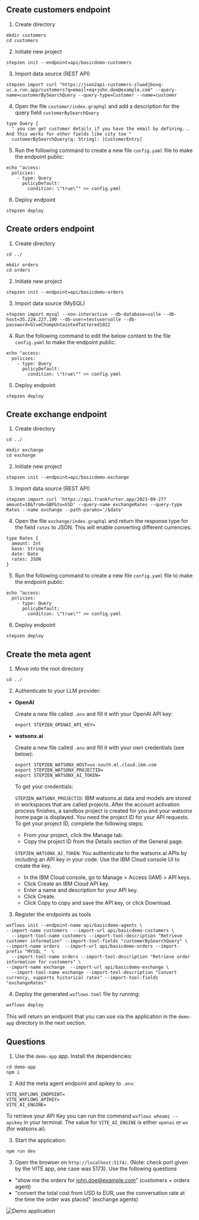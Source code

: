 ## Create customers endpoint

1. Create directory
```
mkdir customers
cd customers
```

2. Initiate new project
```
stepzen init --endpoint=api/basicdemo-customers
```

3. Import data source (REST API)
```
stepzen import curl "https://json2api-customers-zlwadjbovq-uc.a.run.app/customers?q=email+eq+john.doe@example.com" --query-name=customerBySearchQuery --query-type=Customer --name=customer
```

4. Open the file `customer/index.graphql` and add a description for the query field `customerBySearchQuery`

```
type Query {
  " you can get customer details if you have the email by defining... And this works for other fields like city too "
  customerBySearchQuery(q: String): [CustomerEntry]
```

5. Run the following command to create a new file `config.yaml` file to make the endpoint public:

```
echo "access:
  policies:
    - type: Query
      policyDefault:
        condition: \"true\"" >> config.yaml
```

6. Deploy endpoint

```
stepzen deploy
```

## Create orders endpoint

1. Create directory
```
cd ../

mkdir orders
cd orders
```

2. Initiate new project
```
stepzen init --endpoint=api/basicdemo-orders
```

3. Import data source (MySQL)
```
stepzen import mysql --non-interactive --db-database=valle --db-host=35.224.227.100 --db-user=testuservalle --db-password=GlueChompUntaintedTattered1022
```

4.  Run the following command to edit the below content to the file `config.yaml` to make the endpoint public:

```
echo "access:
  policies:
    - type: Query
      policyDefault:
        condition: \"true\"" >> config.yaml
```

5. Deploy endpoint

```
stepzen deploy
```

## Create exchange endpoint

1. Create directory

```
cd ../

mkdir exchange
cd exchange
```

2. Initiate new project
```
stepzen init --endpoint=api/basicdemo-exchange
```

3. Import data source (REST API)

```
stepzen import curl 'https://api.frankfurter.app/2023-09-27?amount=10&from=GBP&to=USD' --query-name exchangeRates --query-type Rates --name exchange --path-params='/$date'
```

4. Open the file `exchange/index.graphql` and return the response type for the field `rates` to JSON. This will enable converting different currencies.

```
type Rates {
  amount: Int
  base: String
  date: Date
  rates: JSON
}
```

5. Run the following command to create a new file `config.yaml` file to make the endpoint public:

```
echo "access:
  policies:
    - type: Query
      policyDefault:
        condition: \"true\"" >> config.yaml
```

6. Deploy endpoint

```
stepzen deploy
```

## Create the meta agent

1. Move into the root directory

```
cd ../
```

2. Authenticate to your LLM provider:

  - **OpenAI** 
  
    Create a new file called `.env` and fill it with your OpenAI API key:

    ```
    export STEPZEN_OPENAI_API_KEY=
    ```

  - **watsonx.ai**

    Create a new file called `.env` and fill it with your own credentials (see below):

    ```
    export STEPZEN_WATSONX_HOST=us-south.ml.cloud.ibm.com
    export STEPZEN_WATSONX_PROJECTID=
    export STEPZEN_WATSONX_AI_TOKEN=
    ```

    To get your credentials:

    `STEPZEN_WATSONX_PROJECTID`: IBM watsonx.ai data and models are stored in workspaces that are called projects. After the account activation process finishes, a sandbox project is created for you and your watsonx home page is displayed. You need the project ID for your API requests. To get your project ID, complete the following steps:
      - From your project, click the Manage tab.
      - Copy the project ID from the Details section of the General page.

    `STEPZEN_WATSONX_AI_TOKEN`: You authenticate to the watsonx.ai APIs by including an API key in your code. Use the IBM Cloud console UI to create the key.
      - In the IBM Cloud console, go to Manage > Access (IAM) > API keys.
      - Click Create an IBM Cloud API key.
      - Enter a name and description for your API key.
      - Click Create.
      - Click Copy to copy and save the API key, or click Download.

3. Register the endpoints as tools

  ```
  wxflows init --endpoint-name api/basicdemo-agents \
  --import-name customers  --import-url api/basicdemo-customers \
    --import-tool-name customers --import-tool-description "Retrieve customer information" --import-tool-fields "customerBySearchQuery" \
  --import-name orders  --import-url api/basicdemo-orders --import-prefix "MYSQL_"  \
    --import-tool-name orders --import-tool-description "Retrieve order information for customers" \
  --import-name exchange  --import-url api/basicdemo-exchange \
    --import-tool-name exchange --import-tool-description "Convert currency, supports historical rates" --import-tool-fields "exchangeRates"
  ```

4. Deploy the generated `wxflows.toml` file by running:

  ```bash
  wxflows deploy
  ```

  This will return an endpoint that you can use via the application in the `demo-app` directory in the next section.

## Questions

1. Use the `demo-app` app. Install the dependencies:

  ```
  cd demo-app
  npm i
  ```

2. Add the meta agent endpoint and apikey to `.env`:

  ```
  VITE_WXFLOWS_ENDPOINT=
  VITE_WXFLOWS_APIKEY=
  VITE_AI_ENGINE=
  ```
  To retrieve your API Key you can run the command `wxflows whoami --apikey` in your terminal. The value for `VITE_AI_ENGINE` is either `openai` or `wx` (for watsonx.ai).

3. Start the application:

```
npm run dev
```

3. Open the browser on `http://localhost:5174/`. (Note: check port given by the VITE app, one case was 5173). Use the following questions

- "show me the orders for john.doe@example.com" (customers + orders agent)
- "convert the total cost from USD to EUR, use the conversation rate at the time the order was placed" (exchange agents)

![Demo application](./demo-app/public/basicdemo-agents.png)